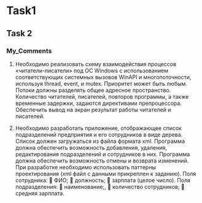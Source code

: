 # Task1



## Task 2

### My_Comments

1. Необходимо реализовать схему взаимодействия процессов «читатели-писатели» под ОС Windows с использованием соответствующих системных вызовов WinAPI и многопоточности, используя thread, event, и mutex. Приоритет может быть любым. Потоки должны разделять общее адресное пространство. Количество читателей, писателей, повторов программы, а также временные задержки, задаются директивами препроцессора. Обеспечить вывод на экран результат работы читателей и писателей.



2. Необходимо разработать приложение, отображающее список подразделений предприятия и его сотрудников в виде дерева. Список должен загружаться из файла формата xml. Программа должна обеспечить возможность добавления, удаления, редактирования подразделений и сотрудников в них. Программа должна обеспечить возможность отмены и возврата изменений. При разработке необходимо использовать паттерны проектирования (xml файл с данными прикреплен к заданию).
Поля сотрудника:
 ФИО;
 должность;
 зарплата (целое число).
Поля подразделения:
 наименование;,
 количество сотрудников;
 средняя зарплата.

